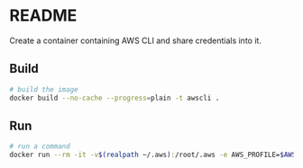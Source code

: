 # README

Create a container containing AWS CLI and share credentials into it.  

## Build

```sh
# build the image
docker build --no-cache --progress=plain -t awscli . 
```

## Run

```sh
# run a command 
docker run --rm -it -v$(realpath ~/.aws):/root/.aws -e AWS_PROFILE=$AWS_PROFILE -e AWS_REGION=$AWS_REGION awscli s3 ls
```

